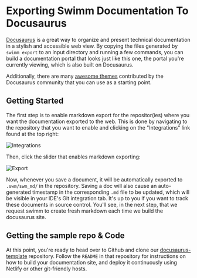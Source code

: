 # Exporting Swimm Documentation To Docusaurus

[Docusaurus](https://docusaurus.io/) is a great way to organize and present technical documentation in a stylish and accessible web view. By copying the files generated by `swimm export` to an input directory and running a few commands, you can build a documentation portal that looks just like this one, the portal you're currently viewing, which is also built on Docusaurus.

Additionally, there are many [awesome themes](https://docusaurus.io/showcase) contributed by the Docusaurus community that you can use as a starting point. 

## Getting Started

The first step is to enable markdown export for the repositor(ies) where you want the documentation exported to the web. This is done by navigating to the repository that you want to enable and clicking on the "Integrations" link found at the top right:

![Integrations](/img/desktop/integrations.png "Swimm's Integration Section")

Then, click the slider that enables markdown exporting:

![Export](/img/desktop/enable-export.png "Enable Export")

Now, whenever you save a document, it will be automatically exported to `.swm/swm_md/` in the repository. Saving a doc will also cause an auto-generated timestamp in the corresponding `.md` file to be updated, which will be visible in your IDE's Git integration tab. It's up to you if you want to track these documents in source control. You'll see, in the next step, that we request swimm to create fresh markdown each time we build the docusaurus site.

## Getting the sample repo & Code

At this point, you're ready to head over to Github and clone our [docusaurus-template](https://github.com/swimmio/docusaurus-template) repository. Follow the `README` in that repository for instructions on how to build your documentation site, and deploy it continuously using Netlify or other git-friendly hosts. 